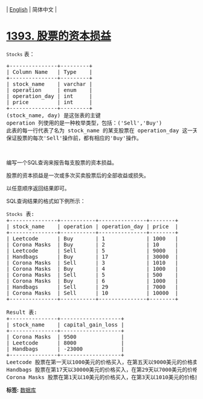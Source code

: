 | [English](README_EN.md) | 简体中文 |

# [1393. 股票的资本损益](https://leetcode.cn/problems/capital-gainloss)
<p><code>Stocks</code>&nbsp;表：</p>

<pre>+---------------+---------+
| Column Name   | Type    |
+---------------+---------+
| stock_name    | varchar |
| operation     | enum    |
| operation_day | int     |
| price         | int     |
+---------------+---------+
(stock_name, day) 是这张表的主键
operation 列使用的是一种枚举类型，包括：(&#39;Sell&#39;,&#39;Buy&#39;)
此表的每一行代表了名为 stock_name 的某支股票在 operation_day 这一天的操作价格。
保证股票的每次&#39;Sell&#39;操作前，都有相应的&#39;Buy&#39;操作。
</pre>

<p>&nbsp;</p>

<p>编写一个SQL查询来报告每支股票的资本损益。</p>

<p>股票的资本损益是一次或多次买卖股票后的全部收益或损失。</p>

<p>以任意顺序返回结果即可。</p>

<p>SQL查询结果的格式如下例所示：</p>

<pre><code>Stocks</code> 表:
+---------------+-----------+---------------+--------+
| stock_name    | operation | operation_day | price  |
+---------------+-----------+---------------+--------+
| Leetcode      | Buy       | 1             | 1000   |
| Corona Masks  | Buy       | 2             | 10     |
| Leetcode      | Sell      | 5             | 9000   |
| Handbags      | Buy       | 17            | 30000  |
| Corona Masks  | Sell      | 3             | 1010   |
| Corona Masks  | Buy       | 4             | 1000   |
| Corona Masks  | Sell      | 5             | 500    |
| Corona Masks  | Buy       | 6             | 1000   |
| Handbags      | Sell      | 29            | 7000   |
| Corona Masks  | Sell      | 10            | 10000  |
+---------------+-----------+---------------+--------+

Result 表:
+---------------+-------------------+
| stock_name    | capital_gain_loss |
+---------------+-------------------+
| Corona Masks  | 9500              |
| Leetcode      | 8000              |
| Handbags      | -23000            |
+---------------+-------------------+
Leetcode 股票在第一天以1000美元的价格买入，在第五天以9000美元的价格卖出。资本收益=9000-1000=8000美元。
Handbags 股票在第17天以30000美元的价格买入，在第29天以7000美元的价格卖出。资本损失=7000-30000=-23000美元。
Corona Masks 股票在第1天以10美元的价格买入，在第3天以1010美元的价格卖出。在第4天以1000美元的价格再次购买，在第5天以500美元的价格出售。最后，它在第6天以1000美元的价格被买走，在第10天以10000美元的价格被卖掉。资本损益是每次（&rsquo;Buy&#39;-&gt;&#39;Sell&#39;）操作资本收益或损失的和=（1010-10）+（500-1000）+（10000-1000）=1000-500+9000=9500美元。
</pre>

**标签:**  [数据库](https://leetcode.cn/tag/database) 